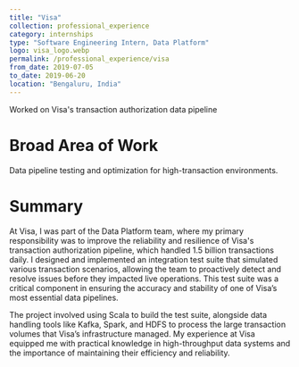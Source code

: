 ```yaml
---
title: "Visa"
collection: professional_experience
category: internships
type: "Software Engineering Intern, Data Platform"
logo: visa_logo.webp
permalink: /professional_experience/visa
from_date: 2019-07-05
to_date: 2019-06-20
location: "Bengaluru, India"
---
```

Worked on Visa's transaction authorization data pipeline

Broad Area of Work
===
Data pipeline testing and optimization for high-transaction environments.

Summary
===
At Visa, I was part of the Data Platform team, where my primary responsibility was to improve the reliability and resilience of Visa's transaction authorization pipeline, which handled 1.5 billion transactions daily. I designed and implemented an integration test suite that simulated various transaction scenarios, allowing the team to proactively detect and resolve issues before they impacted live operations. This test suite was a critical component in ensuring the accuracy and stability of one of Visa’s most essential data pipelines.

The project involved using Scala to build the test suite, alongside data handling tools like Kafka, Spark, and HDFS to process the large transaction volumes that Visa’s infrastructure managed. My experience at Visa equipped me with practical knowledge in high-throughput data systems and the importance of maintaining their efficiency and reliability.